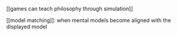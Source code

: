 [[games can teach philosophy through simulation]]

[[model matching]]: when mental models become aligned with the displayed model
